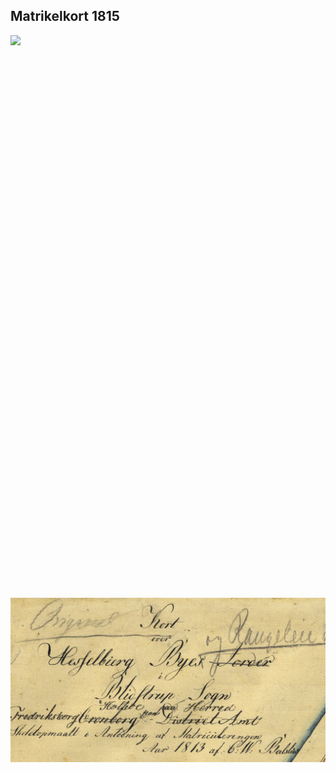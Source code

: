 ## Matrikelkort 1815

<img src="bilag/Matrikel1815.jpg" height="900" style="float:left;">
<img src="bilag/1815-Kolofon.png" width="1000"  style="float:right;">
